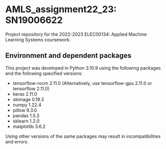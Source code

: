 # AMLS_assignment22_23: SN19006622

Project repository for the 2022-2023 ELEC00134: Applied Machine Learning Systems coursework.

## Environment and dependent packages

This project was developed in Python 3.10.9 using the following packages and the following specified versions:
- tensorflow-rocm 2.11.0 (Alternatively, use tensorflow-gpu 2.11.0 or tensorflow 2.11.0)
- keras 2.11.0
- skimage 0.19.3
- numpy 1.22.4
- pillow 9.3.0
- pandas 1.5.3
- sklearn 1.2.0
- matplotlib 3.6.2

Using other versions of the same packages may result in incompatibilities and errors.
